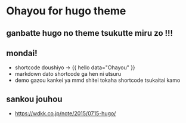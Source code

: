 # Ohayou for hugo theme
## ganbatte hugo no theme tsukutte miru zo !!!

## mondai!
* shortcode doushiyo -> {{ hello data="Ohayou" }}
* markdown dato shortcode ga hen ni utsuru
* demo gazou kankei ya mmd shitei tokaha shortcode tsukaitai kamo

## sankou jouhou
* https://wdkk.co.jp/note/2015/0715-hugo/


